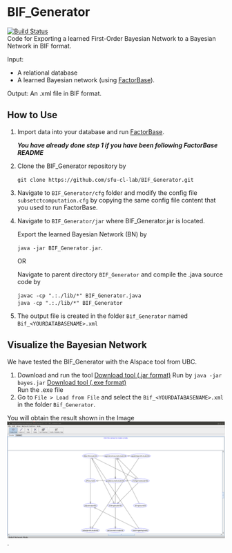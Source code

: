 # BIF_Generator
[![Build Status](https://travis-ci.org/sfu-cl-lab/BIF_Generator.svg?branch=master)](https://travis-ci.org/sfu-cl-lab/BIF_Generator)       
Code for Exporting a learned First-Order Bayesian Network to a Bayesian Network in BIF format. 

Input: 

+ A relational database
+ A learned Bayesian network (using [FactorBase](https://github.com/sfu-cl-lab/FactorBase)).

Output: An .xml file in BIF format.

## How to Use 


1. Import data into your database and run [FactorBase](https://github.com/sfu-cl-lab/FactorBase). 

    ***You have already done step 1 if you have been following FactorBase README***

2. Clone the BIF_Generator repository by 

    `git clone https://github.com/sfu-cl-lab/BIF_Generator.git`
  
3. Navigate to `BIF_Generator/cfg` folder and 
    modify the config file `subsetctcomputation.cfg` by copying the same config file content that you used to run FactorBase.  

<!--2. Set up a configuration file as for running [FactorBase](https://github.com/sfu-cl-lab/FactorBase). If you use BIF_Generator after Factorbase, you can just keep the same configuration file.-->

4. Navigate to `BIF_Generator/jar` where BIF_Generator.jar is located. 
   
   Export the learned Bayesian Network (BN) by 
   
    `java -jar BIF_Generator.jar`.
   
   OR
   
   Navigate to parent directory `BIF_Generator` and compile the .java source code by 
   
    `javac -cp ".:./lib/*" BIF_Generator.java`  
    `java -cp ".:./lib/*" BIF_Generator`  
    
5. The output file is created in the folder `Bif_Generator` named `Bif_<YOURDATABASENAME>.xml`  

  
## Visualize the Bayesian Network  
We have tested the BIF_Generator with the AIspace tool from UBC.  
1. Download and run the tool
  [Download tool (.jar format)](http://www.aispace.org/bayes/version5.1.10/bayes.jar) 
  Run by `java -jar bayes.jar`
  [Download tool (.exe format)](http://www.aispace.org/bayes/version5.1.10/bayes.exe)    
  Run the .exe file
2. Go to `File > Load from File` and select the `Bif_<YOURDATABASENAME>.xml` in the folder `Bif_Generator`.

You will obtain the result shown in the Image ![BNinAIspace](/images/bnaispace.png).

  
<!---### Compile & Run (Alternative way to run BIF_Generator)    
+ Go into `cfg` folder and modify `subsetctcomputation.cfg` to make it identical to the config file you use to run FactorBase.    
+ `javac -cp ".:./lib/*" BIF_Generator.java`  
+ `java -cp ".:./lib/*" BIF_Generator`  -->
